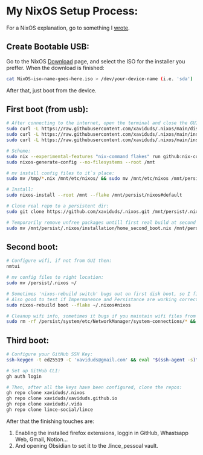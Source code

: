 # My NixOS Setup Process:
For a NixOS explanation, go to something I <a href="https://xaviduds.github.io/src/nixos">wrote</a>.

## Create Bootable USB:
Go to the NixOS <a href="https://nixos.org/download/#nixos-iso">Download</a> page, and select the ISO for the installer you preffer. When the download is finished:
```bash
cat NixOS-iso-name-goes-here.iso > /dev/your-device-name (i.e. 'sda')
```
After that, just boot from the device.

## First boot (from usb):
```bash
# After connecting to the internet, open the terminal and close the GUI installer. Pull install config files:
sudo curl -L https://raw.githubusercontent.com/xaviduds/.nixos/main/disko.nix -o /tmp/disko.nix
sudo curl -L https://raw.githubusercontent.com/xaviduds/.nixos/main/installation/flake.nix -o /tmp/flake.nix
sudo curl -L https://raw.githubusercontent.com/xaviduds/.nixos/main/installation/configuration.nix -o /tmp/configuration.nix

# Scheme:
sudo nix --experimental-features "nix-command flakes" run github:nix-community/disko -- --mode disko /tmp/disko.nix --arg device '"/dev/nvme0n1"'
sudo nixos-generate-config --no-filesystems --root /mnt

# mv install config files to it`s place:
sudo mv /tmp/*.nix /mnt/etc/nixos/ && sudo mv /mnt/etc/nixos /mnt/persist

# Install:
sudo nixos-install --root /mnt --flake /mnt/persist/nixos#default

# Clone real repo to a persistent dir:
sudo git clone https://github.com/xaviduds/.nixos.git /mnt/persist/.nixos

# Temporarily remove unfree packages untill first real build at second boot:
sudo mv /mnt/persist/.nixos/installation/home_second_boot.nix /mnt/persist/.nixos/home.nix && reboot
```
## Second boot:
```bash
# Configure wifi, if not from GUI then:
nmtui

# mv config files to right location:
sudo mv /persist/.nixos ~/

# Sometimes 'nixos-rebuild switch' bugs out on first disk boot, so I first build with 'boot'; hence the three boots;
# Also good to test if Impermanence and Persistance are working correctly:
sudo nixos-rebuild boot --flake ~/.nixos#nixos

# Cleanup wifi info, sometimes it bugs if you maintain wifi files from before persistence, and reboot
sudo rm -rf /persist/system/etc/NetworkManager/system-connections/* && reboot
```
## Third boot:
```bash
# Configure your GitHub SSH Key:
ssh-keygen -t ed25519 -C 'xaviduds@gmail.com' && eval "$(ssh-agent -s)" && ssh-add ~/.ssh/id_ed25519 && cat ~/.ssh/id_ed25519.pub

# Set up GitHub CLI:
gh auth login
```
```bash
# Then, after all the keys have been configured, clone the repos:
gh repo clone xaviduds/.nixos
gh repo clone xaviduds/xaviduds.github.io
gh repo clone xaviduds/.vida
gh repo clone lince-social/lince
```
After that the finishing touches are:
1. Enabling the installed firefox extensions, loggin in GitHub, Whastsapp Web, Gmail, Notion...
2. And opening Obsidian to set it to the .lince_pessoal vault.
